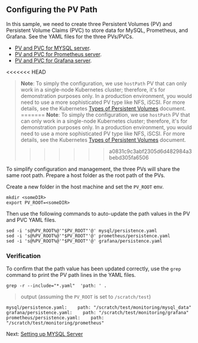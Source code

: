 ## Configuring the PV Path
In this sample, we need to create three Persistent Volumes (PV) and Persistent Volume Claims (PVC) to store data for MySQL, Prometheus, and Grafana. See the YAML files for the three PVs/PVCs.
- [PV and PVC for MYSQL server](../mysql/persistence.yaml).
- [PV and PVC for Prometheus server](../prometheus/persistence.yaml).
- [PV and PVC for Grafana server](../grafana/persistence.yaml).

<<<<<<< HEAD
> **Note**: To simply the configuration, we use `hostPath` PV that can only work in a single-node Kubernetes cluster; therefore, it's for demonstration purposes only. In a production environment, you would need to use a more sophisticated PV type like NFS, iSCSI. For more details, see the Kubernetes [Types of Persistent Volumes](https://kubernetes.io/docs/concepts/storage/persistent-volumes/#types-of-persistent-volumes) document.  
=======
> **Note**: To simply the configuration, we use `hostPath` PV that can only work in a single-node Kubernetes cluster; therefore, it's for demonstration purposes only. In a production environment, you would need to use a more sophisticated PV type like NFS, iSCSI. For more details, see the Kubernetes [Types of Persistent Volumes](https://kubernetes.io/docs/concepts/storage/persistent-volumes/#types-of-persistent-volumes) document.  
>>>>>>> a0831c9c3abf2305d6d482984a3bebd305fa6506

To simplify configuration and management, the three PVs will share the same root path. Prepare a host folder as the root path of the PVs.

Create a new folder in the host machine and set the `PV_ROOT` env.
```
mkdir <someDIR>
export PV_ROOT=<someDIR>
```

Then use the following commands to auto-update the path values in the PV and PVC YAML files.

```
sed -i 's@%PV_ROOT%@'"$PV_ROOT"'@' mysql/persistence.yaml
sed -i 's@%PV_ROOT%@'"$PV_ROOT"'@' prometheus/persistence.yaml
sed -i 's@%PV_ROOT%@'"$PV_ROOT"'@' grafana/persistence.yaml
```

### Verification

To confirm that the path value has been updated correctly, use the `grep` command to print the PV path lines in the YAML files.

```
grep -r --include="*.yaml"  'path: ' .
```
> output (assuming the `PV_ROOT` is set to `/scratch/test`)
```
mysql/persistence.yaml:    path: "/scratch/test/monitoring/mysql_data"
grafana/persistence.yaml:    path: "/scratch/test/monitoring/grafana"
prometheus/persistence.yaml:    path: "/scratch/test/monitoring/prometheus"
```
Next: [Setting up MYSQL Server](02-mysql.md)
